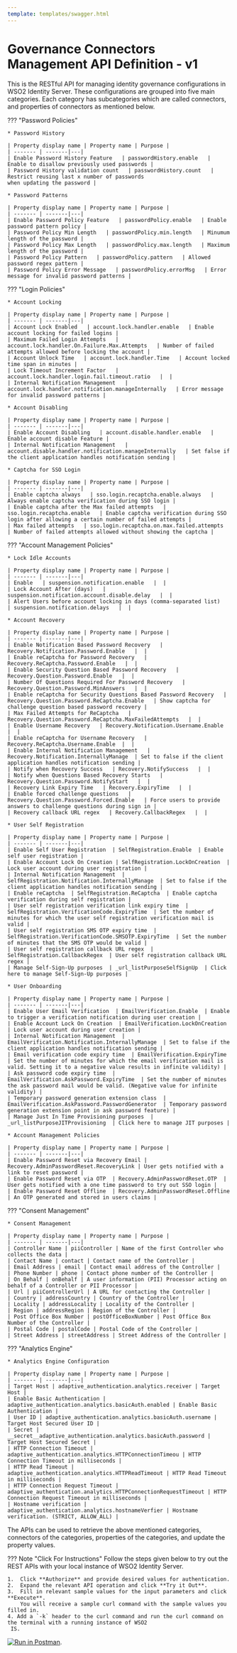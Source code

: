 ```yaml
---
template: templates/swagger.html
---
```


# Governance Connectors Management API Definition - v1
     
This is the RESTful API for managing identity governance configurations
in WSO2 Identity Server. These configurations are grouped into five main
categories. Each category has subcategories which are called connectors,
and properties of connectors as mentioned below. <br>

??? "Password Policies"

    * Password History
    
    | Property display name | Property name | Purpose |
    | ------- | -------|---|
    | Enable Password History Feature   | passwordHistory.enable   | Enable to disallow previously used passwords |
    | Password History validation count   | passwordHistory.count   | Restrict reusing last x number of passwords 
    when updating the password |
    
    * Password Patterns
    
    | Property display name | Property name | Purpose |
    | ------- | -------|---|
    | Enable Password Policy Feature   | passwordPolicy.enable   | Enable password pattern policy |
    | Password Policy Min Length   | passwordPolicy.min.length   | Minumum length of the password |
    | Password Policy Max Length   | passwordPolicy.max.length   | Maximum length of the password |
    | Password Policy Pattern   | passwordPolicy.pattern   | Allowed password regex pattern |
    | Password Policy Error Message   | passwordPolicy.errorMsg   | Error message for invalid password patterns |

??? "Login Policies"

    * Account Locking
    
    | Property display name | Property name | Purpose |
    | ------- | -------|---|
    | Account Lock Enabled   | account.lock.handler.enable   | Enable account locking for failed logins |
    | Maximum Failed Login Attempts   | account.lock.handler.On.Failure.Max.Attempts   | Number of failed attempts allowed before locking the account |
    | Account Unlock Time   | account.lock.handler.Time   | Account locked time span in minutes |
    | Lock Timeout Increment Factor   | account.lock.handler.login.fail.timeout.ratio   |  |
    | Internal Notification Management   | account.lock.handler.notification.manageInternally   | Error message for invalid password patterns |
    
    * Account Disabling
    
    | Property display name | Property name | Purpose |
    | ------- | -------|---|
    | Enable Account Disabling   | account.disable.handler.enable   | Enable account disable Feature |
    | Internal Notification Management   | account.disable.handler.notification.manageInternally   | Set false if the client application handles notification sending |
    
    * Captcha for SSO Login
    
    | Property display name | Property name | Purpose |
    | ------- | -------|---|
    | Enable captcha always   | sso.login.recaptcha.enable.always   | Always enable captcha verification during SSO login |
    | Enable captcha after the Max failed attempts   | sso.login.recaptcha.enable   | Enable captcha verification during SSO login after allowing a certain number of failed attempts |
    | Max failed attempts   | sso.login.recaptcha.on.max.failed.attempts   | Number of failed attempts allowed without showing the captcha |

??? "Account Management Policies"

    * Lock Idle Accounts
    
    | Property display name | Property name | Purpose |
    | ------- | -------|---|
    | Enable   | suspension.notification.enable   |  |
    | Lock Account After (days)   | suspension.notification.account.disable.delay   |  |
    | Alert Users before account locking in days (comma-separated list)   | suspension.notification.delays   |  |
    
    * Account Recovery
    
    | Property display name | Property name | Purpose |
    | ------- | -------|---|
    | Enable Notification Based Password Recovery   | Recovery.Notification.Password.Enable   |  |
    | Enable reCaptcha for Password Recovery   | Recovery.ReCaptcha.Password.Enable   |  |
    | Enable Security Question Based Password Recovery   | Recovery.Question.Password.Enable   |  |
    | Number Of Questions Required For Password Recovery   | Recovery.Question.Password.MinAnswers   |  |
    | Enable reCaptcha for Security Questions Based Password Recovery   | Recovery.Question.Password.ReCaptcha.Enable   | Show captcha for challenge question based password recovery |
    | Max Failed Attempts for ReCaptcha   | Recovery.Question.Password.ReCaptcha.MaxFailedAttempts   |  |
    | Enable Username Recovery   | Recovery.Notification.Username.Enable   |  |
    | Enable reCaptcha for Username Recovery   |  Recovery.ReCaptcha.Username.Enable  |  |
    | Enable Internal Notification Management   | Recovery.Notification.InternallyManage  | Set to false if the client application handles notification sending |
    | Notify when Recovery Success   | Recovery.NotifySuccess   |  |
    | Notify when Questions Based Recovery Starts   | Recovery.Question.Password.NotifyStart   |  |
    | Recovery Link Expiry Time   | Recovery.ExpiryTime   |  |
    | Enable forced challenge questions   | Recovery.Question.Password.Forced.Enable   | Force users to provide answers to challenge questions during sign in |
    | Recovery callback URL regex   | Recovery.CallbackRegex   |  |
    
    * User Self Registration
    
    | Property display name | Property name | Purpose |
    | ------- | -------|---|
    | Enable Self User Registration  | SelfRegistration.Enable  | Enable self user registration |
    | Enable Account Lock On Creation | SelfRegistration.LockOnCreation  | Lock user account during user registration |
    | Internal Notification Management  | SelfRegistration.Notification.InternallyManage  | Set to false if the client application handles notification sending |
    | Enable reCaptcha  | SelfRegistration.ReCaptcha  | Enable captcha verification during self registration |
    | User self registration verification link expiry time  | SelfRegistration.VerificationCode.ExpiryTime  | Set the number of minutes for which the user self registration verification mail is valid |
    | User self registration SMS OTP expiry time  | SelfRegistration.VerificationCode.SMSOTP.ExpiryTime  | Set the number of minutes that the SMS OTP would be valid |
    | User self registration callback URL regex  | SelfRegistration.CallbackRegex  | User self registration callback URL regex |
    | Manage Self-Sign-Up purposes  | _url_listPurposeSelfSignUp  | Click here to manage Self-Sign-Up purposes |
    
    * User Onboarding
    
    | Property display name | Property name | Purpose |
    | ------- | -------|---|
    | Enable User Email Verification  | EmailVerification.Enable  | Enable to trigger a verification notification during user creation |
    | Enable Account Lock On Creation  | EmailVerification.LockOnCreation  | Lock user account during user creation |
    | Internal Notification Management  | EmailVerification.Notification.InternallyManage  | Set to false if the client application handles notification sending |
    | Email verification code expiry time  | EmailVerification.ExpiryTime  | Set the number of minutes for which the email verification mail is valid. Setting it to a negative value results in infinite validity) |
    | Ask password code expiry time  | EmailVerification.AskPassword.ExpiryTime  | Set the number of minutes the ask password mail would be valid. (Negative value for infinite validity) |
    | Temporary password generation extension class  | EmailVerification.AskPassword.PasswordGenerator  | Temporary password generation extension point in ask password feature) |
    | Manage Just In Time Provisioning purposes  | _url_listPurposeJITProvisioning  | Click here to manage JIT purposes |
    
    * Account Management Policies
    
    | Property display name | Property name | Purpose |
    | ------- | -------|---|
    | Enable Password Reset via Recovery Email |  Recovery.AdminPasswordReset.RecoveryLink | User gets notified with a link to reset password |
    | Enable Password Reset via OTP  | Recovery.AdminPasswordReset.OTP  | User gets notified with a one time password to try out SSO login |
    | Enable Password Reset Offline  | Recovery.AdminPasswordReset.Offline  | An OTP generated and stored in users claims |

??? "Consent Management"

    * Consent Management
    
    | Property display name | Property name | Purpose |
    | ------- | -------|---|
    | Controller Name | piiController | Name of the first Controller who collects the data |
    | Contact Name | contact | Contact name of the Controller |
    | Email Address | email | Contact email address of the Controller |
    | Phone Number | phone | Contact phone number of the Controller |
    | On Behalf | onBehalf | A user information (PII) Processor acting on behalf of a Controller or PII Processor |
    | Url | piiControllerUrl | A URL for contacting the Controller |
    | Country | addressCountry | Country of the Controller |
    | Locality | addressLocality | Locality of the Controller |
    | Region | addressRegion | Region of the Controller |
    | Post Office Box Number | postOfficeBoxNumber | Post Office Box Number of the Controller |
    | Postal Code | postalCode | Postal Code of the Controller |
    | Street Address | streetAddress | Street Address of the Controller |

??? "Analytics Engine"

    * Analytics Engine Configuration
    
    | Property display name | Property name | Purpose |
    | ------- | -------|---|
    | Target Host | adaptive_authentication.analytics.receiver | Target Host |
    | Enable Basic Authentication | adaptive_authentication.analytics.basicAuth.enabled | Enable Basic Authentication |
    | User ID | adaptive_authentication.analytics.basicAuth.username | Target Host Secured User ID |
    | Secret | __secret__adaptive_authentication.analytics.basicAuth.password | Target Host Secured Secret |
    | HTTP Connection Timeout | adaptive_authentication.analytics.HTTPConnectionTimeou | HTTP Connection Timeout in milliseconds |
    | HTTP Read Timeout | adaptive_authentication.analytics.HTTPReadTimeout | HTTP Read Timeout in milliseconds |
    | HTTP Connection Request Timeout | adaptive_authentication.analytics.HTTPConnectionRequestTimeout | HTTP Connection Request Timeout in milliseconds |
    | Hostname verification | adaptive_authentication.analytics.hostnameVerfier | Hostname verification. (STRICT, ALLOW_ALL) |

The APIs can be used to retrieve the above mentioned categories, connectors of the categories, properties of the categories, and update the property values.

??? Note "Click For Instructions"
    Follow the steps given below to try out the REST APIs with your local instance of WSO2 Identity Server. 
    
    1.  Click **Authorize** and provide desired values for authentication. 
    2.  Expand the relevant API operation and click **Try it Out**.  
    3.  Fill in relevant sample values for the input parameters and click **Execute**. 
        You will receive a sample curl command with the sample values you filled in. 
    4. Add a `-k` header to the curl command and run the curl command on the terminal with a running instance of WSO2
     IS.
    
<div id="swagger-ui"></div>
<script>
window.onload = function() {
  // Begin Swagger UI call region
  const ui = SwaggerUIBundle({
    url: "https://raw.githubusercontent.com/wso2/identity-api-server/master/components/org.wso2.carbon.identity.api.server.identity.governance/org.wso2.carbon.identity.api.server.identity.governance.v1/src/main/resources/identity-governance.yaml",
    dom_id: '#swagger-ui',
    deepLinking: true,
    validatorUrl: null,
    presets: [
      SwaggerUIBundle.presets.apis,
      SwaggerUIStandalonePreset
    ],
    plugins: [
      SwaggerUIBundle.plugins.DownloadUrl
    ],
    layout: "StandaloneLayout"
  })
  // End Swagger UI call region

  window.ui = ui
}
</script>

[![Run in Postman](https://run.pstmn.io/button.svg)](https://www.getpostman.com/run-collection/13f70a73e4231606b363).